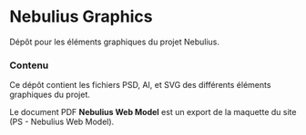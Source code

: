 # Nebulius Graphics

Dépôt pour les éléments graphiques du projet Nebulius. 



### Contenu

Ce dépôt contient les fichiers PSD, AI, et SVG des différents éléments graphiques du projet. 

Le document PDF **Nebulius Web Model** est un export de la maquette du site (PS - Nebulius Web Model).

